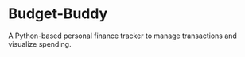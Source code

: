 # Budget-Buddy
A Python-based personal finance tracker to manage transactions and visualize spending.
